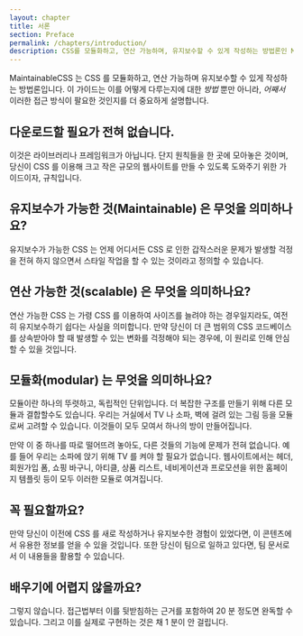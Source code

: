 ```yaml
---
layout: chapter
title: 서론
section: Preface
permalink: /chapters/introduction/
description: CSS를 모듈화하고, 연산 가능하며, 유지보수할 수 있게 작성하는 방법론인 MaintainableCSS 소개.
---
```


MaintainableCSS 는 CSS 를 모듈화하고, 연산 가능하며 유지보수할 수 있게 작성하는 방법론입니다. 이 가이드는 이를 어떻게 다루는지에 대한 _방법_ 뿐만 아니라, _어째서_ 이러한 접근 방식이 팔요한 것인지를 더 중요하게 설명합니다.

## 다운로드할 필요가 전혀 없습니다.

이것은 라이브러리나 프레임워크가 아닙니다. 단지 원칙들을 한 곳에 모아놓은 것이며, 당신이 CSS 를 이용해 크고 작은 규모의 웹사이트를 만들 수 있도록 도와주기 위한 가이드이자, 규칙입니다.

## 유지보수가 가능한 것(Maintainable) 은 무엇을 의미하나요?

유지보수가 가능한 CSS 는 언제 어디서든 CSS 로 인한 갑작스러운 문제가 발생할 걱정을 전혀 하지 않으면서 스타일 작업을 할 수 있는 것이라고 정의할 수 있습니다.

## 연산 가능한 것(scalable) 은 무엇을 의미하나요?

연산 가능한 CSS 는 가령 CSS 를 이용하여 사이즈를 늘려야 하는 경우일지라도, 여전히 유지보수하기 쉽다는 사실을 의미합니다. 만약 당신이 더 큰 범위의 CSS 코드베이스를 상속받아야 할 때 발생할 수 있는 변화를 걱정해야 되는 경우에, 이 원리로 인해 안심할 수 있을 것입니다.

## 모듈화(modular) 는 무엇을 의미하나요?

모듈이란 하나의 뚜렷하고, 독립적인 단위입니다. 더 복잡한 구조를 만들기 위해 다른 모듈과 결합할수도 있습니다. 우리는 거실에서 TV 나 소파, 벽에 걸려 있는 그림 등을 모듈로써 고려할 수 있습니다. 이것들이 모두 모여서 하나의 방이 만들어집니다.

만약 이 중 하나를 따로 떨어뜨려 놓아도, 다른 것들의 기능에 문제가 전혀 없습니다. 예를 들어 우리는 소파에 앉기 위해 TV 를 켜야 할 필요가 없습니다. 웹사이트에서는 헤더, 회원가입 폼, 쇼핑 바구니, 아티클, 상품 리스트, 네비게이션과 프로모션을 위한 홈페이지 템플릿 등이 모두 이러한 모듈로 여겨집니다.

## 꼭 필요할까요?

만약 당신이 이전에 CSS 를 새로 작성하거나 유지보수한 경험이 있었다면, 이 콘텐츠에서 유용한 정보를 얻을 수 있을 것입니다. 또한 당신이 팀으로 일하고 있다면, 팀 문서로서 이 내용들을 활용할 수 있습니다.

## 배우기에 어렵지 않을까요?

그렇지 않습니다. 접근법부터 이를 뒷받침하는 근거를 포함하여 20 분 정도면 완독할 수 있습니다. 그리고 이를 실제로 구현하는 것은 채 1 분이 안 걸립니다.
